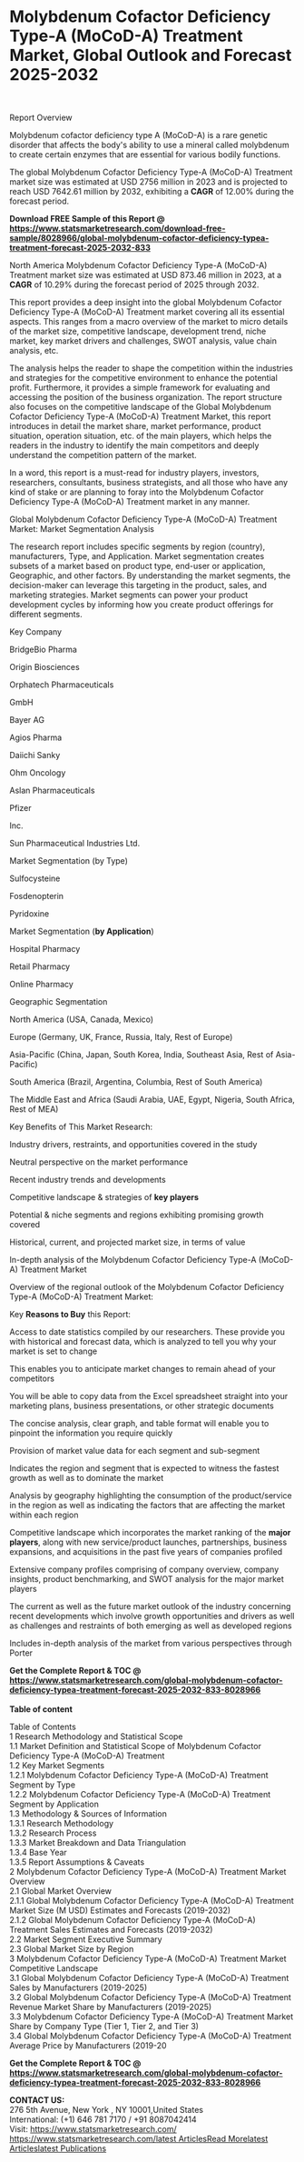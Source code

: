 <h1>Molybdenum Cofactor Deficiency Type-A (MoCoD-A) Treatment Market, Global Outlook and Forecast 2025-2032</h1><br/><p>Report Overview</p><p>Molybdenum cofactor deficiency type A (MoCoD-A) is a rare genetic disorder that affects the body's ability to use a mineral called molybdenum to create certain enzymes that are essential for various bodily functions.</p><p>The global Molybdenum Cofactor Deficiency Type-A (MoCoD-A) Treatment market size was estimated at USD 2756 million in 2023 and is projected to reach USD 7642.61 million by 2032, exhibiting a <strong>CAGR</strong> of 12.00% during the forecast period.</p><p><strong>Download FREE Sample of this Report @ <a href="https://www.statsmarketresearch.com/download-free-sample/8028966/global-molybdenum-cofactor-deficiency-typea-treatment-forecast-2025-2032-833">https://www.statsmarketresearch.com/download-free-sample/8028966/global-molybdenum-cofactor-deficiency-typea-treatment-forecast-2025-2032-833</a></strong></p><p>North America Molybdenum Cofactor Deficiency Type-A (MoCoD-A) Treatment market size was estimated at USD 873.46 million in 2023, at a <strong>CAGR</strong> of 10.29% during the forecast period of 2025 through 2032.</p><p>This report provides a deep insight into the global Molybdenum Cofactor Deficiency Type-A (MoCoD-A) Treatment market covering all its essential aspects. This ranges from a macro overview of the market to micro details of the market size, competitive landscape, development trend, niche market, key market drivers and challenges, SWOT analysis, value chain analysis, etc.</p><p>The analysis helps the reader to shape the competition within the industries and strategies for the competitive environment to enhance the potential profit. Furthermore, it provides a simple framework for evaluating and accessing the position of the business organization. The report structure also focuses on the competitive landscape of the Global Molybdenum Cofactor Deficiency Type-A (MoCoD-A) Treatment Market, this report introduces in detail the market share, market performance, product situation, operation situation, etc. of the main players, which helps the readers in the industry to identify the main competitors and deeply understand the competition pattern of the market.</p><p>In a word, this report is a must-read for industry players, investors, researchers, consultants, business strategists, and all those who have any kind of stake or are planning to foray into the Molybdenum Cofactor Deficiency Type-A (MoCoD-A) Treatment market in any manner.</p><p>Global Molybdenum Cofactor Deficiency Type-A (MoCoD-A) Treatment Market: Market Segmentation Analysis</p><p>The research report includes specific segments by region (country), manufacturers, Type, and Application. Market segmentation creates subsets of a market based on product type, end-user or application, Geographic, and other factors. By understanding the market segments, the decision-maker can leverage this targeting in the product, sales, and marketing strategies. Market segments can power your product development cycles by informing how you create product offerings for different segments.</p><p>Key Company</p><p>BridgeBio Pharma</p><p>Origin Biosciences</p><p>Orphatech Pharmaceuticals</p><p>GmbH</p><p>Bayer AG</p><p>Agios Pharma</p><p>Daiichi Sanky</p><p>Ohm Oncology</p><p>Aslan Pharmaceuticals</p><p>Pfizer</p><p>Inc.</p><p>Sun Pharmaceutical Industries Ltd.</p><p>Market Segmentation (by Type)</p><p>Sulfocysteine</p><p>Fosdenopterin</p><p>Pyridoxine</p><p>Market Segmentation (<strong>by Application</strong>)</p><p>Hospital Pharmacy</p><p>Retail Pharmacy</p><p>Online Pharmacy</p><p>Geographic Segmentation</p><p>North America (USA, Canada, Mexico)</p><p>Europe (Germany, UK, France, Russia, Italy, Rest of Europe)</p><p>Asia-Pacific (China, Japan, South Korea, India, Southeast Asia, Rest of Asia-Pacific)</p><p>South America (Brazil, Argentina, Columbia, Rest of South America)</p><p>The Middle East and Africa (Saudi Arabia, UAE, Egypt, Nigeria, South Africa, Rest of MEA)</p><p>Key Benefits of This Market Research:</p><p>Industry drivers, restraints, and opportunities covered in the study</p><p>Neutral perspective on the market performance</p><p>Recent industry trends and developments</p><p>Competitive landscape & strategies of <strong>key players</strong></p><p>Potential & niche segments and regions exhibiting promising growth covered</p><p>Historical, current, and projected market size, in terms of value</p><p>In-depth analysis of the Molybdenum Cofactor Deficiency Type-A (MoCoD-A) Treatment Market</p><p>Overview of the regional outlook of the Molybdenum Cofactor Deficiency Type-A (MoCoD-A) Treatment Market:</p><p>Key <strong>Reasons to Buy</strong> this Report:</p><p>Access to date statistics compiled by our researchers. These provide you with historical and forecast data, which is analyzed to tell you why your market is set to change</p><p>This enables you to anticipate market changes to remain ahead of your competitors</p><p>You will be able to copy data from the Excel spreadsheet straight into your marketing plans, business presentations, or other strategic documents</p><p>The concise analysis, clear graph, and table format will enable you to pinpoint the information you require quickly</p><p>Provision of market value data for each segment and sub-segment</p><p>Indicates the region and segment that is expected to witness the fastest growth as well as to dominate the market</p><p>Analysis by geography highlighting the consumption of the product/service in the region as well as indicating the factors that are affecting the market within each region</p><p>Competitive landscape which incorporates the market ranking of the <strong>major players</strong>, along with new service/product launches, partnerships, business expansions, and acquisitions in the past five years of companies profiled</p><p>Extensive company profiles comprising of company overview, company insights, product benchmarking, and SWOT analysis for the major market players</p><p>The current as well as the future market outlook of the industry concerning recent developments which involve growth opportunities and drivers as well as challenges and restraints of both emerging as well as developed regions</p><p>Includes in-depth analysis of the market from various perspectives through Porter</p><div><b>Get the Complete Report & TOC @ <a href="https://www.statsmarketresearch.com/global-molybdenum-cofactor-deficiency-typea-treatment-forecast-2025-2032-833-8028966">https://www.statsmarketresearch.com/global-molybdenum-cofactor-deficiency-typea-treatment-forecast-2025-2032-833-8028966</a></b></div><br><b>Table of content</b><p>Table of Contents<br />1 Research Methodology and Statistical Scope<br />1.1 Market Definition and Statistical Scope of Molybdenum Cofactor Deficiency Type-A (MoCoD-A) Treatment<br />1.2 Key Market Segments<br />1.2.1 Molybdenum Cofactor Deficiency Type-A (MoCoD-A) Treatment Segment by Type<br />1.2.2 Molybdenum Cofactor Deficiency Type-A (MoCoD-A) Treatment Segment by Application<br />1.3 Methodology & Sources of Information<br />1.3.1 Research Methodology<br />1.3.2 Research Process<br />1.3.3 Market Breakdown and Data Triangulation<br />1.3.4 Base Year<br />1.3.5 Report Assumptions & Caveats<br />2 Molybdenum Cofactor Deficiency Type-A (MoCoD-A) Treatment Market Overview<br />2.1 Global Market Overview<br />2.1.1 Global Molybdenum Cofactor Deficiency Type-A (MoCoD-A) Treatment Market Size (M USD) Estimates and Forecasts (2019-2032)<br />2.1.2 Global Molybdenum Cofactor Deficiency Type-A (MoCoD-A) Treatment Sales Estimates and Forecasts (2019-2032)<br />2.2 Market Segment Executive Summary<br />2.3 Global Market Size by Region<br />3 Molybdenum Cofactor Deficiency Type-A (MoCoD-A) Treatment Market Competitive Landscape<br />3.1 Global Molybdenum Cofactor Deficiency Type-A (MoCoD-A) Treatment Sales by Manufacturers (2019-2025)<br />3.2 Global Molybdenum Cofactor Deficiency Type-A (MoCoD-A) Treatment Revenue Market Share by Manufacturers (2019-2025)<br />3.3 Molybdenum Cofactor Deficiency Type-A (MoCoD-A) Treatment Market Share by Company Type (Tier 1, Tier 2, and Tier 3)<br />3.4 Global Molybdenum Cofactor Deficiency Type-A (MoCoD-A) Treatment Average Price by Manufacturers (2019-20<br><div><b>Get the Complete Report & TOC @ <a href="https://www.statsmarketresearch.com/global-molybdenum-cofactor-deficiency-typea-treatment-forecast-2025-2032-833-8028966">https://www.statsmarketresearch.com/global-molybdenum-cofactor-deficiency-typea-treatment-forecast-2025-2032-833-8028966</a></b></div></p> <b>CONTACT US:</b><br>276 5th Avenue, New York , NY 10001,United States<br>International: (+1) 646 781 7170 / +91 8087042414<br>Visit: <a href="https://www.statsmarketresearch.com/">https://www.statsmarketresearch.com/</a><br><a href="https://gyeongbokgung.com">https://www.statsmarketresearch.com/</a><a href="https://hallyeomaritime.com">latest Articles</a><a href="https://jingwansa.com">Read More</a><a href=https://nguoiviet.jp/">latest Articles</a><a href="https://www.intelmarketresearch.com/">latest Publications</a>